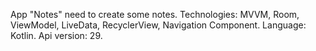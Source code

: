 App "Notes" need to create some notes. Technologies: MVVM, Room, ViewModel, LiveData, RecyclerView, Navigation Component. Language: Kotlin. Api version: 29.
